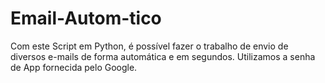 # Email-Autom-tico
Com este Script em Python, é possível fazer o trabalho de envio de diversos e-mails de forma automática e em segundos. Utilizamos a senha de App fornecida pelo Google.
